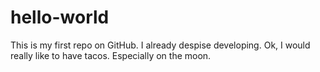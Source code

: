 # hello-world

This is my first repo on GitHub. I already despise developing.
Ok, I would really like to have tacos. Especially on the moon.

